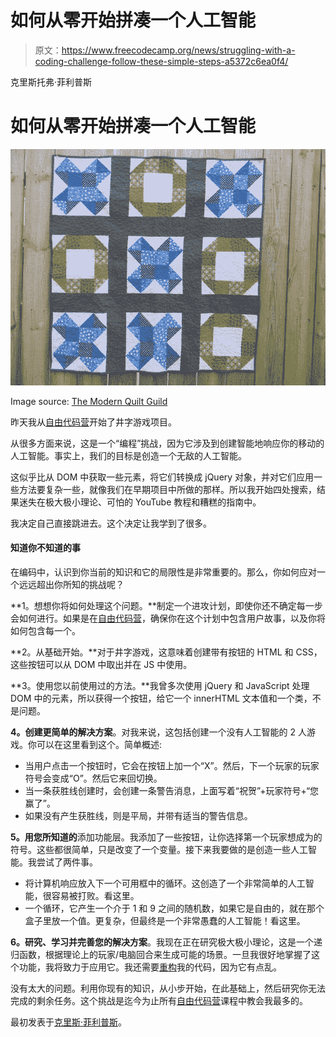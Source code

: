# 如何从零开始拼凑一个人工智能

> 原文：<https://www.freecodecamp.org/news/struggling-with-a-coding-challenge-follow-these-simple-steps-a5372c6ea0f4/>

克里斯托弗·菲利普斯

# 如何从零开始拼凑一个人工智能

![1*vWwvSGP1gDBT0Uf_OXIRFQ](img/ebcf2756de93f1022eafe7f852f1c6eb.png)

Image source: [The Modern Quilt Guild](http://www.themodernquiltguild.com/)

昨天我从[自由代码营](http://freecodecamp.com)开始了井字游戏项目。

从很多方面来说，这是一个“编程”挑战，因为它涉及到创建智能地响应你的移动的人工智能。事实上，我们的目标是创造一个无敌的人工智能。

这似乎比从 DOM 中获取一些元素，将它们转换成 jQuery 对象，并对它们应用一些方法要复杂一些，就像我们在早期项目中所做的那样。所以我开始四处搜索，结果迷失在极大极小理论、可怕的 YouTube 教程和糟糕的指南中。

我决定自己直接跳进去。这个决定让我学到了很多。

#### 知道你不知道的事

在编码中，认识到你当前的知识和它的局限性是非常重要的。那么，你如何应对一个远远超出你所知的挑战呢？

**1。想想你将如何处理这个问题。**制定一个进攻计划，即使你还不确定每一步会如何进行。如果是在[自由代码营](http://freecodecamp.com)，确保你在这个计划中包含用户故事，以及你将如何包含每一个。

**2。从基础开始。**对于井字游戏，这意味着创建带有按钮的 HTML 和 CSS，这些按钮可以从 DOM 中取出并在 JS 中使用。

**3。使用您以前使用过的方法。**我曾多次使用 jQuery 和 JavaScript 处理 DOM 中的元素，所以获得一个按钮，给它一个 innerHTML 文本值和一个类，不是问题。

**4。创建更简单的解决方案**。对我来说，这包括创建一个没有人工智能的 2 人游戏。你可以在这里看到这个。简单概述:

*   当用户点击一个按钮时，它会在按钮上加一个“X”。然后，下一个玩家的玩家符号会变成“O”。然后它来回切换。
*   当一条获胜线创建时，会创建一条警告消息，上面写着“祝贺”+玩家符号+“您赢了”。
*   如果没有产生获胜线，则是平局，并带有适当的警告信息。

**5。用您所知道的**添加功能层。我添加了一些按钮，让你选择第一个玩家想成为的符号。这些都很简单，只是改变了一个变量。接下来我要做的是创造一些人工智能。我尝试了两件事。

*   将计算机响应放入下一个可用框中的循环。这创造了一个非常简单的人工智能，很容易被打败。看这里。
*   一个循环，它产生一个介于 1 和 9 之间的随机数，如果它是自由的，就在那个盒子里放一个值。更复杂，但最终是一个非常愚蠢的人工智能！看这里。

**6。研究、学习并完善您的解决方案**。我现在正在研究极大极小理论，这是一个递归函数，根据理论上的玩家/电脑回合来生成可能的场景。一旦我很好地掌握了这个功能，我将致力于应用它。我还需要[重构](http://blog.cphillips.co.uk/archives/98)我的代码，因为它有点乱。

没有太大的问题。利用你现有的知识，从小步开始，在此基础上，然后研究你无法完成的剩余任务。这个挑战是迄今为止所有[自由代码营](http://freecodecamp.com)课程中教会我最多的。

最初发表于[克里斯·菲利普斯](http://blog.cphillips.co.uk/archives/323)。